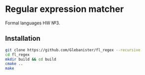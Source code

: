 # Regular expression matcher

Formal languages HW №3.

## Installation

```bash
git clone https://github.com/Glebanister/fl_regex --recursive
cd fl_regex
mkdir build && cd build
cmake ..
make
```

